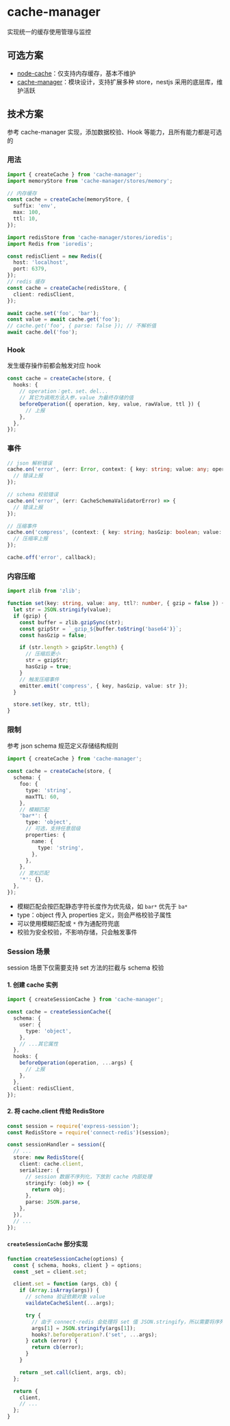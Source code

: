 # cache-manager

实现统一的缓存使用管理与监控

## 可选方案

- [node-cache](https://github.com/node-cache/node-cache)：仅支持内存缓存，基本不维护
- [cache-manager](https://github.com/jaredwray/cacheable)：模块设计，支持扩展多种 store，nestjs 采用的底层库，维护活跃

## 技术方案

参考 cache-manager 实现，添加数据校验、Hook 等能力，且所有能力都是可选的

### 用法

```ts
import { createCache } from 'cache-manager';
import memoryStore from 'cache-manager/stores/memory';

// 内存缓存
const cache = createCache(memoryStore, {
  suffix: 'env',
  max: 100,
  ttl: 10,
});

import redisStore from 'cache-manager/stores/ioredis';
import Redis from 'ioredis';

const redisClient = new Redis({
  host: 'localhost',
  port: 6379,
});
// redis 缓存
const cache = createCache(redisStore, {
  client: redisClient,
});

await cache.set('foo', 'bar');
const value = await cache.get('foo');
// cache.get('foo', { parse: false }); // 不解析值
await cache.del('foo');
```

### Hook

发生缓存操作前都会触发对应 hook

```ts
const cache = createCache(store, {
  hooks: {
    // operation：get、set、del...
    // 其它为调用方法入参，value 为最终存储的值
    beforeOperation({ operation, key, value, rawValue, ttl }) {
      // 上报
    },
  },
});
```

### 事件

```ts
// json 解析错误
cache.on('error', (err: Error, context: { key: string; value: any; operation: string }) => {
  // 错误上报
});

// schema 校验错误
cache.on('error', (err: CacheSchemaValidatorError) => {
  // 错误上报
});

// 压缩事件
cache.on('compress', (context: { key: string; hasGzip: boolean; value: any }) => {
  // 压缩率上报
});

cache.off('error', callback);
```

### 内容压缩

```ts
import zlib from 'zlib';

function set(key: string, value: any, ttl?: number, { gzip = false }) {
  let str = JSON.stringify(value);
  if (gzip) {
    const buffer = zlib.gzipSync(str);
    const gzipStr = `_gzip_${buffer.toString('base64')}`;
    const hasGzip = false;

    if (str.length > gzipStr.length) {
      // 压缩后更小
      str = gzipStr;
      hasGzip = true;
    }
    // 触发压缩事件
    emitter.emit('compress', { key, hasGzip, value: str });
  }

  store.set(key, str, ttl);
}
```

### 限制

参考 json schema 规范定义存储结构规则

```ts
import { createCache } from 'cache-manager';

const cache = createCache(store, {
  schema: {
    foo: {
      type: 'string',
      maxTTL: 60,
    },
    // 模糊匹配
    'bar*': {
      type: 'object',
      // 可选，支持任意层级
      properties: {
        name: {
          type: 'string',
        },
      },
    },
    // 宽松匹配
    '*': {},
  },
});
```

- 模糊匹配会按匹配静态字符长度作为优先级，如 `bar*` 优先于 `ba*`
- type：object 传入 properties 定义，则会严格校验子属性
- 可以使用模糊匹配或 `*` 作为通配符兜底
- 校验为安全校验，不影响存储，只会触发事件

### Session 场景

session 场景下仅需要支持 set 方法的拦截与 schema 校验

#### 1. 创建 cache 实例

```ts
import { createSessionCache } from 'cache-manager';

const cache = createSessionCache({
  schema: {
    user: {
      type: 'object',
    },
    // ...其它属性
  },
  hooks: {
    beforeOperation(operation, ...args) {
      // 上报
    },
  },
  client: redisClient,
});
```

#### 2. 将 cache.client 传给 RedisStore

```ts
const session = require('express-session');
const RedisStore = require('connect-redis')(session);

const sessionHandler = session({
  // ...
  store: new RedisStore({
    client: cache.client,
    serializer: {
      // session 数据不序列化，下放到 cache 内部处理
      stringify: (obj) => {
        return obj;
      },
      parse: JSON.parse,
    },
  }),
  // ...
});
```

#### `createSessionCache` 部分实现

```ts
function createSessionCache(options) {
  const { schema, hooks, client } = options;
  const _set = client.set;

  client.set = function (args, cb) {
    if (Array.isArray(args)) {
      // schema 验证依赖对象 value
      vaildateCacheSilent(...args);

      try {
        // 由于 connect-redis 会处理将 set 值 JSON.stringify，所以需要将序列化下放到 redisCilent 内部
        args[1] = JSON.stringify(args[1]);
        hooks?.beforeOperation?.('set', ...args);
      } catch (error) {
        return cb(error);
      }
    }

    return _set.call(client, args, cb);
  };

  return {
    client,
    // ...
  };
}
```
